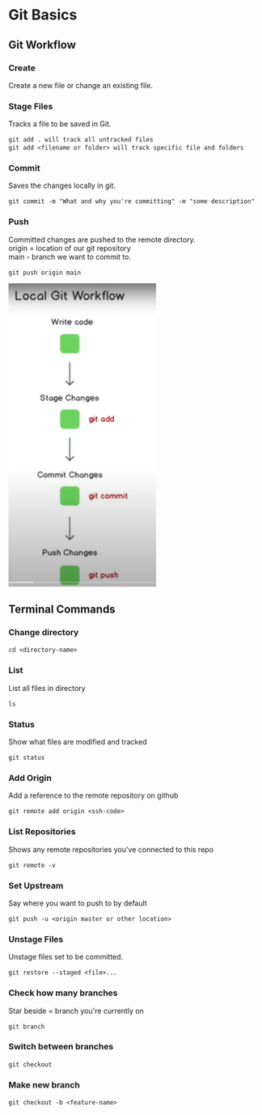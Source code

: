 # Git Basics

## Git Workflow

### Create
Create a new file or change an existing file.

### Stage Files
Tracks a file to be saved in Git.

    git add . will track all untracked files
    git add <filename or folder> will track specific file and folders 

### Commit
Saves the changes locally in git.

    git commit -m "What and why you're committing" -m "some description"

### Push
Committed changes are pushed to the remote directory.  
origin = location of our git repository  
main - branch we want to commit to.

    git push origin main


![local-git-workflow.png](images/local-git-workflow.png)


## Terminal Commands

### Change directory  

    cd <directory-name>

### List 
List all files in directory

    ls 

### Status
Show what files are modified and tracked

    git status

### Add Origin
Add a reference to the remote repository on github

    git remote add origin <ssh-code>

### List Repositories
Shows any remote repositories you've connected to this repo

    git remote -v

### Set Upstream
Say where you want to push to by default

    git push -u <origin master or other location>

### Unstage Files
Unstage files set to be committed.

    git restore --staged <file>...

### Check how many branches
Star beside = branch you're currently on
   
    git branch

### Switch between branches

    git checkout

### Make new branch

    git checkout -b <feature-name>

